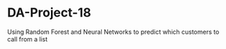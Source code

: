 # DA-Project-18
Using Random Forest and Neural Networks to predict which customers to call from a list

